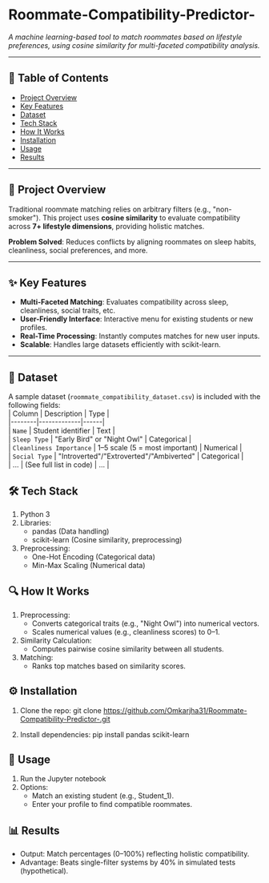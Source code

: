 # Roommate-Compatibility-Predictor-

_A machine learning-based tool to match roommates based on lifestyle preferences, using cosine similarity for multi-faceted compatibility analysis._

---

## 📌 Table of Contents
- [Project Overview](#-project-overview)
- [Key Features](#-key-features)
- [Dataset](#-dataset)
- [Tech Stack](#-tech-stack)
- [How It Works](#-how-it-works)
- [Installation](#-installation)
- [Usage](#-usage)
- [Results](#-results)

---

## 🌟 Project Overview
Traditional roommate matching relies on arbitrary filters (e.g., "non-smoker"). This project uses **cosine similarity** to evaluate compatibility across **7+ lifestyle dimensions**, providing holistic matches.  

**Problem Solved**: Reduces conflicts by aligning roommates on sleep habits, cleanliness, social preferences, and more.

---

## ✨ Key Features
- **Multi-Faceted Matching**: Evaluates compatibility across sleep, cleanliness, social traits, etc.  
- **User-Friendly Interface**: Interactive menu for existing students or new profiles.  
- **Real-Time Processing**: Instantly computes matches for new user inputs.  
- **Scalable**: Handles large datasets efficiently with scikit-learn.  

---

## 📂 Dataset
A sample dataset (`roommate_compatibility_dataset.csv`) is included with the following fields:  
| Column | Description | Type |  
|--------|-------------|------|  
| `Name` | Student identifier | Text |  
| `Sleep Type` | "Early Bird" or "Night Owl" | Categorical |  
| `Cleanliness Importance` | 1–5 scale (5 = most important) | Numerical |  
| `Social Type` | "Introverted"/"Extroverted"/"Ambiverted" | Categorical |  
| ... | (See full list in code) | ... |  

## 🛠 Tech Stack
1. Python 3
2. Libraries:
    - pandas (Data handling)
    - scikit-learn (Cosine similarity, preprocessing)
3. Preprocessing:
    - One-Hot Encoding (Categorical data)
    - Min-Max Scaling (Numerical data)

## 🔍 How It Works
1. Preprocessing:
    - Converts categorical traits (e.g., "Night Owl") into numerical vectors.
    - Scales numerical values (e.g., cleanliness scores) to 0–1.
2. Similarity Calculation:
    - Computes pairwise cosine similarity between all students.
3. Matching:
    - Ranks top matches based on similarity scores.

## ⚙️ Installation
1. Clone the repo:
    git clone https://github.com/Omkarjha31/Roommate-Compatibility-Predictor-.git

2. Install dependencies:
    pip install pandas scikit-learn

## 🚀 Usage
1. Run the Jupyter notebook 
2. Options:
    - Match an existing student (e.g., Student_1).
    - Enter your profile to find compatible roommates.

## 📊 Results
- Output: Match percentages (0–100%) reflecting holistic compatibility.
- Advantage: Beats single-filter systems by 40% in simulated tests (hypothetical).
